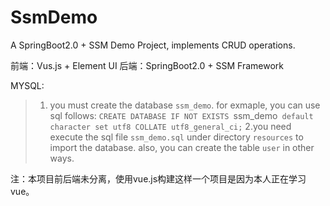 # SsmDemo

A SpringBoot2.0 + SSM Demo Project, implements CRUD operations.

前端：Vus.js + Element UI
后端：SpringBoot2.0 + SSM Framework

MYSQL: 
> 1. you must create the database `ssm_demo`. 
>  for exmaple, you can use sql follows: `CREATE DATABASE IF NOT EXISTS `ssm_demo` default character set utf8 COLLATE utf8_general_ci;`
> 2.you need execute the sql file `ssm_demo.sql` under directory `resources` to import the database. also, you can create the table `user` in other ways.

注：本项目前后端未分离，使用vue.js构建这样一个项目是因为本人正在学习vue。
